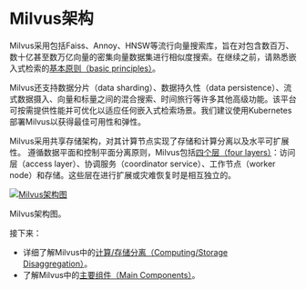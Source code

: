 Milvus架构
====

Milvus采用包括Faiss、Annoy、HNSW等流行向量搜索库，旨在对包含数百万、数十亿甚至数万亿向量的密集向量数据集进行相似度搜索。在继续之前，请熟悉嵌入式检索的[基本原则（basic principles）](glossary.md)。

Milvus还支持数据分片（data sharding）、数据持久性（data persistence）、流式数据摄入、向量和标量之间的混合搜索、时间旅行等许多其他高级功能。该平台可按需提供性能并可优化以适应任何嵌入式检索场景。我们建议使用Kubernetes部署Milvus以获得最佳可用性和弹性。

Milvus采用共享存储架构，对其计算节点实现了存储和计算分离以及水平可扩展性。
遵循数据平面和控制平面分离原则，Milvus包括[四个层（four layers）](four_layers.md)：访问层（access layer）、协调服务（coordinator service）、工作节点（worker node）和存储。这些层在进行扩展或灾难恢复时是相互独立的。

[![Milvus架构图](https://milvus.io/static/0bc2e74d0a1b20bbfb91bdbd03f77e5e/1263b/architecture_diagram.png "Milvus架构图")](https://milvus.io/static/0bc2e74d0a1b20bbfb91bdbd03f77e5e/bbbf7/architecture_diagram.png)

Milvus架构图。

接下来：

* 详细了解Milvus中的[计算/存储分离（Computing/Storage Disaggregation）](four_layers.md)。
* 了解Milvus中的[主要组件（Main Components）](main_components.md)。